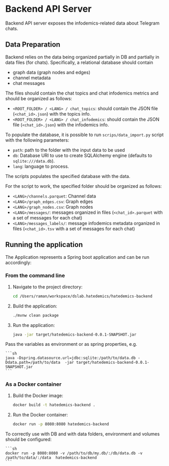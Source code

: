 # Backend API Server

Backend API server exposes the infodemics-related data about Telegram chats.

## Data Preparation

Backend relies on the data being organized partially in  DB and partially in data files (for chats).
Specifically, a relational database should contain

- graph data (graph nodes and edges)
- channel metadata
- chat messages

The files should contain the chat topics and chat infodemics metrics and should be organized as follows:

- ``<ROOT_FOLDER> / <LANG> / chat_topics``: should contain the JSON file (``<chat_id>.json``) with the topics info.
- ``<ROOT_FOLDER> / <LANG> / chat_infodemics``: should contain the JSON file (``<chat_id>.json``) with the infodemics info.

To populate the database, it is possible to run ``scrips/data_import.py`` script with the following parameters:

- ``path``: path to the folder with the input data to be used
- ``db``: Database URI to use to create SQLAlchemy engine (defaults to ``sqlite:///data.db``).
- ``lang``: language to process.

The scripts populates the specified database with the data.

For the script to work, the specified folder should be organized as follows:

- ``<LANG>/channels.parquet``: Channel data
- ``<LANG>/graph_edges.csv``: Graph edges
- ``<LANG>/graph_nodes.csv``: Graph nodes
- ``<LANG>/messages/``: messages organized in files (``<chat_id>.parquet`` with a set of messages for each chat)
- ``<LANG>/messages_labels/``: message infodemics metadata organized in files (``<chat_id>.tsv`` with a set of messages for each chat)

## Running the application

The Application represents a Spring boot application and can be run accordingly:

### From the command line

1. Navigate to the project directory:
    ```sh
    cd /Users/raman/workspace/dslab.hatedemics/hatedemics-backend
    ```

2. Build the application:
    ```sh
    ./mvnw clean package
    ```

3. Run the application:
    ```sh
    java -jar target/hatedemics-backend-0.0.1-SNAPSHOT.jar
    ```

Pass the variables as environment or as spring properties, e.g.

    ```sh
    java -Dspring.datasource.url=jdbc:sqlite:/path/to/data.db -Ddata.path=/path/to/data  -jar target/hatedemics-backend-0.0.1-SNAPSHOT.jar
    ```


### As a Docker container

1. Build the Docker image:
    ```sh
    docker build -t hatedemics-backend .
    ```

2. Run the Docker container:
    ```sh
    docker run -p 8080:8080 hatedemics-backend
    ```
To correctly use with DB and with data folders, environment and volumes should be configured:

    ```sh
    docker run -p 8080:8080 -v /path/to/db/my.db/:/db/data.db -v /path/to/data/:/data  hatedemics-backend
    ```

